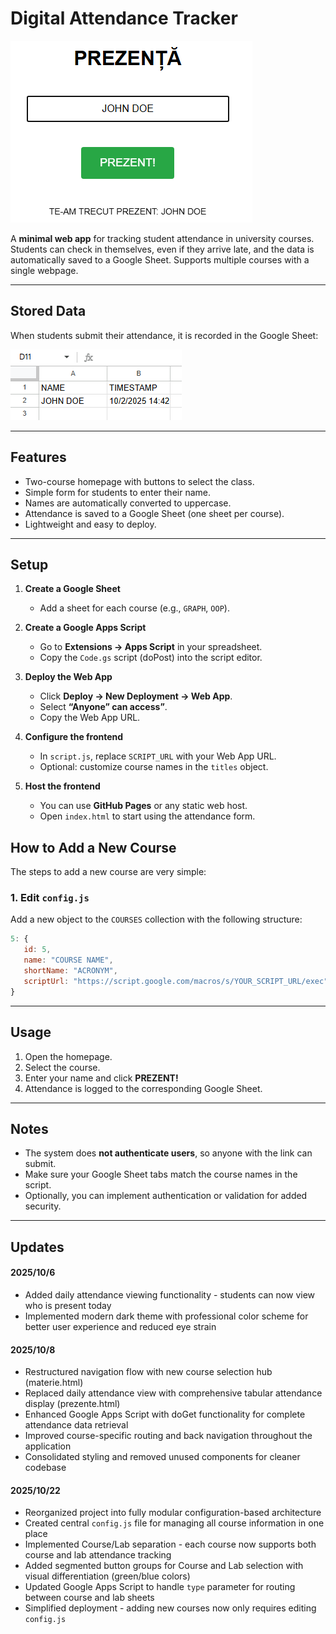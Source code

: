 # Digital Attendance Tracker

![Example Screenshot](example.png)

A **minimal web app** for tracking student attendance in university courses.  
Students can check in themselves, even if they arrive late, and the data is automatically saved to a Google Sheet. Supports multiple courses with a single webpage.

---

## Stored Data

When students submit their attendance, it is recorded in the Google Sheet:

![Stored Data Screenshot](example2.png)

---

## Features

- Two-course homepage with buttons to select the class.  
- Simple form for students to enter their name.  
- Names are automatically converted to uppercase.  
- Attendance is saved to a Google Sheet (one sheet per course).  
- Lightweight and easy to deploy.

---

## Setup

1. **Create a Google Sheet**  
   - Add a sheet for each course (e.g., `GRAPH`, `OOP`).  

2. **Create a Google Apps Script**  
   - Go to **Extensions → Apps Script** in your spreadsheet.  
   - Copy the `Code.gs` script (doPost) into the script editor.  

3. **Deploy the Web App**  
   - Click **Deploy → New Deployment → Web App**.  
   - Select **“Anyone” can access”**.  
   - Copy the Web App URL.

4. **Configure the frontend**  
   - In `script.js`, replace `SCRIPT_URL` with your Web App URL.  
   - Optional: customize course names in the `titles` object.  

5. **Host the frontend**  
   - You can use **GitHub Pages** or any static web host.  
   - Open `index.html` to start using the attendance form.

## How to Add a New Course

The steps to add a new course are very simple:

### 1. Edit `config.js`

Add a new object to the `COURSES` collection with the following structure:

```javascript
5: {
   id: 5,
   name: "COURSE NAME",
   shortName: "ACRONYM",
   scriptUrl: "https://script.google.com/macros/s/YOUR_SCRIPT_URL/exec"
}
```

---

## Usage

1. Open the homepage.  
2. Select the course.  
3. Enter your name and click **PREZENT!**  
4. Attendance is logged to the corresponding Google Sheet.

---

## Notes

- The system does **not authenticate users**, so anyone with the link can submit.  
- Make sure your Google Sheet tabs match the course names in the script.  
- Optionally, you can implement authentication or validation for added security.

---

## Updates

####  2025/10/6
- Added daily attendance viewing functionality - students can now view who is present today
- Implemented modern dark theme with professional color scheme for better user experience and reduced eye strain

####  2025/10/8
- Restructured navigation flow with new course selection hub (materie.html)
- Replaced daily attendance view with comprehensive tabular attendance display (prezente.html)
- Enhanced Google Apps Script with doGet functionality for complete attendance data retrieval
- Improved course-specific routing and back navigation throughout the application
- Consolidated styling and removed unused components for cleaner codebase


####  2025/10/22
- Reorganized project into fully modular configuration-based architecture
- Created central `config.js` file for managing all course information in one place
- Implemented Course/Lab separation - each course now supports both course and lab attendance tracking
- Added segmented button groups for Course and Lab selection with visual differentiation (green/blue colors)
- Updated Google Apps Script to handle `type` parameter for routing between course and lab sheets
- Simplified deployment - adding new courses now only requires editing `config.js`
